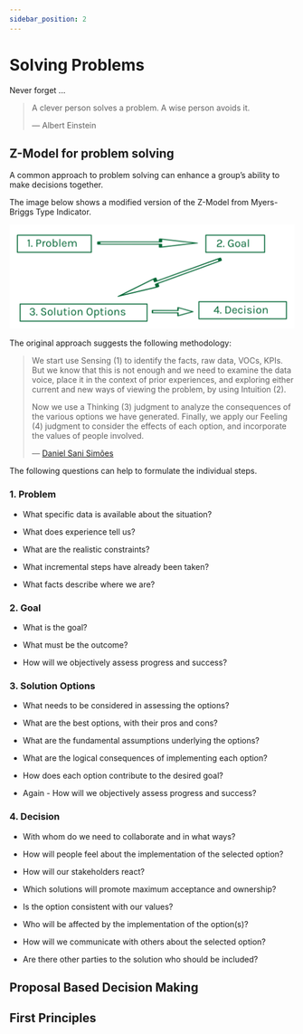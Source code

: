 ```yaml
---
sidebar_position: 2
---
```


# Solving Problems

Never forget ...

> A clever person solves a problem. A wise person avoids it.
>
> — Albert Einstein

## Z-Model for problem solving

A common approach to problem solving can enhance a group’s ability to make decisions together.

The image below shows a modified version of the Z-Model from Myers-Briggs Type Indicator.

![Modified Z-Model](/img/z-model.png)

The original approach suggests the following methodology:

> We start use Sensing (1) to identify the facts, raw data, VOCs, KPIs. But we know that this is not enough and we need to examine the data voice, place it in the context of prior experiences, and exploring either current and new ways of viewing the problem, by using Intuition (2).
>
> Now we use a Thinking (3) judgment to analyze the consequences of the various options we have generated. Finally, we apply our Feeling (4) judgment to consider the effects of each option, and incorporate the values of people involved.
>
> — [Daniel Sani Simões](https://www.linkedin.com/pulse/z-model-problem-solving-main-factor-its-complete-daniel-sani-sim%C3%B5es)

The following questions can help to formulate the individual steps.

### 1. Problem

- What specific data is available about the situation?

- What does experience tell us?

- What are the realistic constraints?

- What incremental steps have already been taken?

- What facts describe where we are?

### 2. Goal

- What is the goal?

- What must be the outcome?

- How will we objectively assess progress and success?

### 3. Solution Options

- What needs to be considered in assessing the options?

- What are the best options, with their pros and cons?

- What are the fundamental assumptions underlying the options?

- What are the logical consequences of implementing each option?

- How does each option contribute to the desired goal?

- Again - How will we objectively assess progress and success?

### 4. Decision

- With whom do we need to collaborate and in what ways?

- How will people feel about the implementation of the selected option?

- How will our stakeholders react?

- Which solutions will promote maximum acceptance and ownership?

- Is the option consistent with our values?

- Who will be affected by the implementation of the option(s)?

- How will we communicate with others about the selected option?

- Are there other parties to the solution who should be included?

## Proposal Based Decision Making

## First Principles
